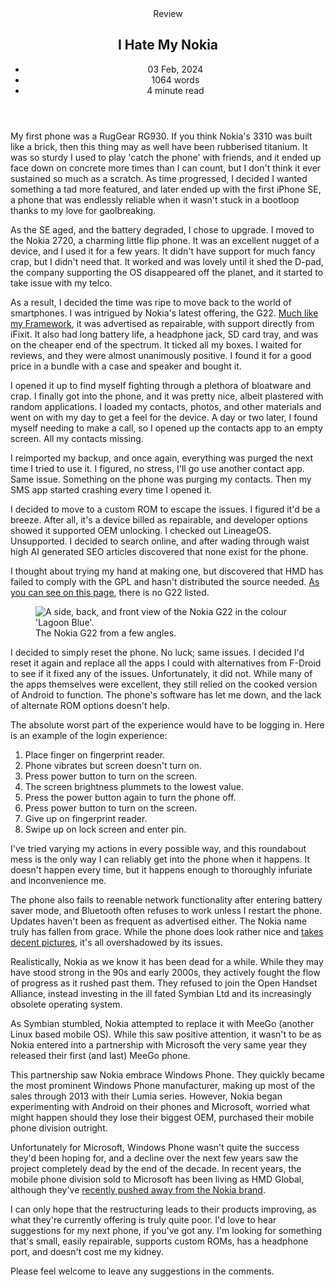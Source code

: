<head>
    <title>I Hate My Nokia | Vale.Rocks</title>
    <meta property="og:title" content="I Hate My Nokia"/>
    <meta name="description" content="My review of my Nokia G22. A phone touted as being easily repairable that doesn't quite live up to the standards it sets for itself." />
    <meta property="og:description" content="Nokia is, quite literally, not the company they used to be." />
    <meta property="article:published_time" content="2024-02-03" />
    <meta property="article:modified_time" content="2024-04-12" />
    <meta property="article:section" content="Review" />
</head>

<article>
<header>
	Review
	<h1>
		I Hate My Nokia
	</h1>
	<ul>
		<li><time datetime="2024-02-03">03 Feb, 2024</time></li>
		<li>1064 words</li>
		<li>4 minute read</li>
	</ul>
</header>

My first phone was a RugGear RG930. If you think Nokia's 3310 was built like a brick, then this thing may as well have been rubberised titanium. It was so sturdy I used to play 'catch the phone' with friends, and it ended up face down on concrete more times than I can count, but I don't think it ever sustained so much as a scratch. As time progressed, I decided I wanted something a tad more featured, and later ended up with the first iPhone SE, a phone that was endlessly reliable when it wasn't stuck in a bootloop thanks to my love for gaolbreaking.

As the SE aged, and the battery degraded, I chose to upgrade. I moved to the Nokia 2720, a charming little flip phone. It was an excellent nugget of a device, and I used it for a few years. It didn't have support for much fancy crap, but I didn't need that. It worked and was lovely until it shed the D-pad, the company supporting the OS disappeared off the planet, and it started to take issue with my telco.

As a result, I decided the time was ripe to move back to the world of smartphones. I was intrigued by Nokia's latest offering, the G22.
[Much like my Framework](/blog/A_Year_With_The_Framework_Laptop), it was advertised as repairable, with support directly from iFixit. It also had long battery life, a headphone jack, SD card tray, and was on the cheaper end of the spectrum. It ticked all my boxes. I waited for reviews, and they were almost unanimously positive. I found it for a good price in a bundle with a case and speaker and bought it.

I opened it up to find myself fighting through a plethora of bloatware and crap. I finally got into the phone, and it was pretty nice, albeit plastered with random applications. I loaded my contacts, photos, and other materials and went on with my day to get a feel for the device. A day or two later, I found myself needing to make a call, so I opened up the contacts app to an empty screen. All my contacts missing.

I reimported my backup, and once again, everything was purged the next time I tried to use it. I figured, no stress, I'll go use another contact app. Same issue. Something on the phone was purging my contacts. Then my SMS app started crashing every time I opened it.

I decided to move to a custom ROM to escape the issues. I figured it'd be a breeze. After all, it's a device billed as repairable, and developer options showed it supported OEM unlocking. I checked out LineageOS. Unsupported. I decided to search online, and after wading through waist high AI generated SEO articles discovered that none exist for the phone.

I thought about trying my hand at making one, but discovered that HMD has failed to comply with the GPL and hasn't distributed the source needed. [As you can see on this page](https://www.hmd.com/en_int/opensource), there is no G22 listed.

<figure class="right">
<img src="https://external-content.duckduckgo.com/iu/?u=https%3A%2F%2Fwww.chooseyourmobile.com%2Fwp-content%2Fuploads%2F2023%2F02%2FNokia-G22-Image.jpg&f=1&nofb=1&ipt=e1d29346db2792fdc63f390dda99ac099028c77f0a4c35b1ac802a303cf46a32&ipo=images" alt="A side, back, and front view of the Nokia G22 in the colour 'Lagoon Blue'." />
<figcaption>The Nokia G22 from a few angles.</figcaption>
</figure>

I decided to simply reset the phone. No luck; same issues. I decided I'd reset it again and replace all the apps I could with alternatives from F-Droid to see if it fixed any of the issues. Unfortunately, it did not. While many of the apps themselves were excellent, they still relied on the cooked version of Android to function. The phone's software has let me down, and the lack of alternate ROM options doesn't help.

The absolute worst part of the experience would have to be logging in. Here is an example of the login experience:

1. Place finger on fingerprint reader.
2. Phone vibrates but screen doesn't turn on.
3. Press power button to turn on the screen.
4. The screen brightness plummets to the lowest value.
5. Press the power button again to turn the phone off.
6. Press power button to turn on the screen.
7. Give up on fingerprint reader.
8. Swipe up on lock screen and enter pin.

I've tried varying my actions in every possible way, and this roundabout mess is the only way I can reliably get into the phone when it happens. It doesn't happen every time, but it happens enough to thoroughly infuriate and inconvenience me.

The phone also fails to reenable network functionality after entering battery saver mode, and Bluetooth often refuses to work unless I restart the phone. Updates haven't been as frequent as advertised either. The Nokia name truly has fallen from grace. While the phone does look rather nice and [takes decent pictures](https://unsplash.com/collections/Puec3W1Cf3g/new-zealand), it's all overshadowed by its issues.

Realistically, Nokia as we know it has been dead for a while. While they may have stood strong in the 90s and early 2000s, they actively fought the flow of progress as it rushed past them. They refused to join the Open Handset Alliance, instead investing in the ill fated Symbian Ltd and its increasingly obsolete operating system.

As Symbian stumbled, Nokia attempted to replace it with MeeGo (another Linux based mobile OS). While this saw positive attention, it wasn't to be as Nokia entered into a partnership with Microsoft the very same year they released their first (and last) MeeGo phone.

This partnership saw Nokia embrace Windows Phone. They quickly became the most prominent Windows Phone manufacturer, making up most of the sales through 2013 with their Lumia series. However, Nokia began experimenting with Android on their phones and Microsoft, worried what might happen should they lose their biggest OEM, purchased their mobile phone division outright.

Unfortunately for Microsoft, Windows Phone wasn't quite the success they'd been hoping for, and a decline over the next few years saw the project completely dead by the end of the decade. In recent years, the mobile phone division sold to Microsoft has been living as HMD Global, although they've [recently pushed away from the Nokia brand](https://www.hmd.com/en_int/blog/hmd-makers-of-nokia-phones-and-more).

I can only hope that the restructuring leads to their products improving, as what they're currently offering is truly quite poor. I'd love to hear suggestions for my next phone, if you've got any. I'm looking for something that's small, easily repairable, supports custom ROMs, has a headphone port, and doesn't cost me my kidney.

Please feel welcome to leave any suggestions in the comments.

</article>

<span class="giscus"></span>
